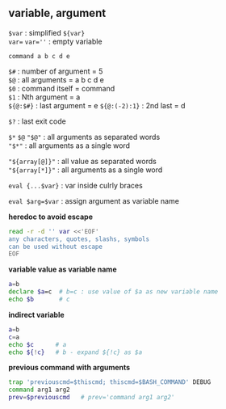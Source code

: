 variable, argument
---

`$var` : simplified `${var}`  
`var=` `var=''` : empty variable

`command a b c d e`  

`$#` : number of argument = 5  
`$@` : all arguments      = a b c d e  
`$0` : command itself     = command  
`$1` : Nth argument       = a    
`${@:$#}` : last argument = e
`${@:(-2):1}` : 2nd last  = d

`$?` : last exit code  

`$*` `$@` `"$@"` : all arguments as separated words   
`"$*"` : all arguments as a single word  

`"${array[@]}"` : all value as separated words  
`"${array[*]}"` : all arguments as a single word  

`eval {...$var}` : var inside culrly braces   

`eval $arg=$var` : assign argument as variable name  

**heredoc to avoid escape**  
```sh
read -r -d '' var <<'EOF'
any characters, quotes, slashs, symbols
can be used without escape
EOF
```

**variable value as variable name**
```sh
a=b
declare $a=c  # b=c : use value of $a as new variable name
echo $b       # c
```

**indirect variable**
```sh
a=b
c=a
echo $c      # a
echo ${!c}   # b - expand ${!c} as $a
```

**previous command with arguments**
```sh
trap 'previouscmd=$thiscmd; thiscmd=$BASH_COMMAND' DEBUG
command arg1 arg2
prev=$previouscmd   # prev='command arg1 arg2'
```
